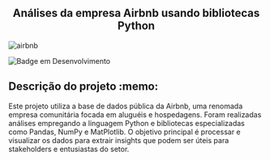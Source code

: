 <h2 align=center> Análises da empresa Airbnb usando bibliotecas Python </h2>

![airbnb](https://github.com/EduardoSymph/Airbnb-Python/assets/134222436/fc72d2db-8baf-49ae-98b8-148db1ce32a5)

![Badge em Desenvolvimento](https://img.shields.io/badge/Projeto-Conclu%C3%ADdo-brightgreen) 

<h2>Descrição do projeto :memo:</h2>

Este projeto utiliza a base de dados pública da Airbnb, uma renomada empresa comunitária focada em aluguéis e hospedagens. Foram realizadas análises empregando a linguagem Python e bibliotecas especializadas como Pandas, NumPy e MatPlotlib. O objetivo principal é processar e visualizar os dados para extrair insights que podem ser úteis para stakeholders e entusiastas do setor.
